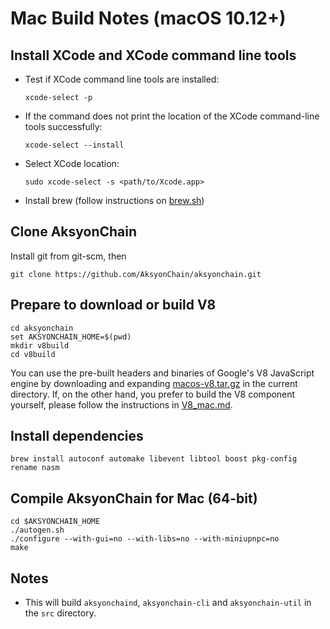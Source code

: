 # Mac Build Notes (macOS 10.12+)

## Install XCode and XCode command line tools

-   Test if XCode command line tools are installed:
        
        xcode-select -p
        
-   If the command does not print the location of the XCode command-line tools successfully:

        xcode-select --install
        
-   Select XCode location:

        sudo xcode-select -s <path/to/Xcode.app>

-   Install brew (follow instructions on [brew.sh](https://brew.sh/))

## Clone AksyonChain
Install git from git-scm, then

    git clone https://github.com/AksyonChain/aksyonchain.git


## Prepare to download or build V8

    cd aksyonchain
    set AKSYONCHAIN_HOME=$(pwd)
    mkdir v8build
    cd v8build

    
You can use the pre-built headers and binaries of Google's V8 JavaScript engine by downloading and expanding [macos-v8.tar.gz](https://github.com/AksyonChain/aksyonchain-binaries/raw/master/macos-v8.tar.gz) in the current directory. If, on the other hand, you prefer to build the V8 component yourself, please follow the instructions in [V8_mac.md](/V8_mac.md/).

## Install dependencies

    brew install autoconf automake libevent libtool boost pkg-config rename nasm

## Compile AksyonChain for Mac (64-bit)

    cd $AKSYONCHAIN_HOME
    ./autogen.sh
    ./configure --with-gui=no --with-libs=no --with-miniupnpc=no
    make

## Notes

* This will build `aksyonchaind`, `aksyonchain-cli` and `aksyonchain-util` in the `src` directory.

